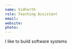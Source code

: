```yaml
---
name: Sidharth
role: Teaching Assistant
email:
website:
photo:
---
```


I like to build software systems
